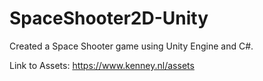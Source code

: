 # SpaceShooter2D-Unity
Created a Space Shooter game using Unity Engine and C#.


Link to Assets: https://www.kenney.nl/assets
